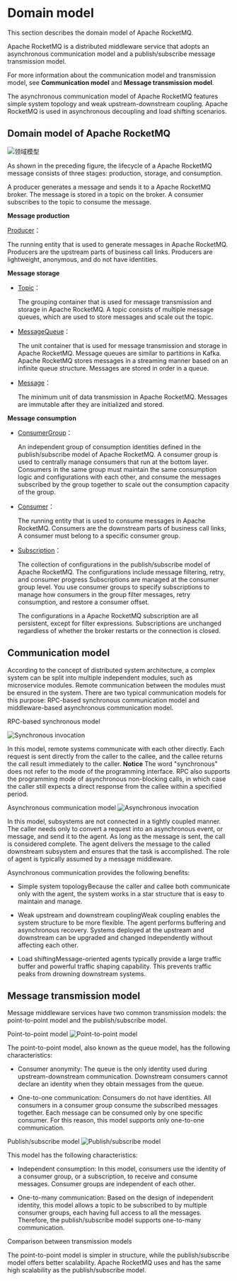 # Domain model

This section describes the domain model of Apache RocketMQ.

Apache RocketMQ is a distributed middleware service that adopts an asynchronous communication model and a publish/subscribe message transmission model.

For more information about the communication model and transmission model, see **Communication model** and **Message transmission model**.

The asynchronous communication model of Apache RocketMQ features simple system topology and weak upstream-downstream coupling. Apache RocketMQ is used in asynchronous decoupling and load shifting scenarios.

## Domain model of Apache RocketMQ

![领域模型](../picture/v5/mainarchi.png)

As shown in the preceding figure, the lifecycle of a Apache RocketMQ message consists of three stages: production, storage, and consumption.

A producer generates a message and sends it to a Apache RocketMQ broker. The message is stored in a topic on the broker. A consumer subscribes to the topic to consume the message.



**Message production**

[Producer](../03-domainModel/04producer.md)：

The running entity that is used to generate messages in Apache RocketMQ. Producers are the upstream parts of business call links. Producers are lightweight, anonymous, and do not have identities.

**Message storage**

* [Topic](../03-domainModel/02topic.md)：

  The grouping container that is used for message transmission and storage in Apache RocketMQ. A topic consists of multiple message queues, which are used to store messages and scale out the topic.

* [MessageQueue](../03-domainModel/03messagequeue.md)：

  The unit container that is used for message transmission and storage in Apache RocketMQ. Message queues are similar to partitions in Kafka. Apache RocketMQ stores messages in a streaming manner based on an infinite queue structure. Messages are stored in order in a queue.

* [Message](../03-domainModel/04message.md)：

  The minimum unit of data transmission in Apache RocketMQ. Messages are immutable after they are initialized and stored.




**Message consumption**

* [ConsumerGroup](../03-domainModel/07consumergroup.md)：

  An independent group of consumption identities defined in the publish/subscribe model of Apache RocketMQ. A consumer group is used to centrally manage consumers that run at the bottom layer. Consumers in the same group must maintain the same consumption logic and configurations with each other, and consume the messages subscribed by the group together to scale out the consumption capacity of the group.

* [Consumer](../03-domainModel/08consumer.md)：

  The running entity that is used to consume messages in Apache RocketMQ. Consumers are the downstream parts of business call links, A consumer must belong to a specific consumer group.

* [Subscription](../03-domainModel/09subscription.md)：

  The collection of configurations in the publish/subscribe model of Apache RocketMQ. The configurations include message filtering, retry, and consumer progress Subscriptions are managed at the consumer group level. You use consumer groups to specify subscriptions to manage how consumers in the group filter messages, retry consumption, and restore a consumer offset.

  The configurations in a Apache RocketMQ subscription are all persistent, except for filter expressions. Subscriptions are unchanged regardless of whether the broker restarts or the connection is closed.


## Communication model

According to the concept of distributed system architecture, a complex system can be split into multiple independent modules, such as microservice modules. Remote communication between the modules must be ensured in the system. There are two typical communication models for this purpose: RPC-based synchronous communication model and middleware-based asynchronous communication model.

RPC-based synchronous model

![Synchronous invocation](../picture/v5/syncarchi.png)

In this model, remote systems communicate with each other directly. Each request is sent directly from the caller to the callee, and the callee returns the call result immediately to the caller.
**Notice** The word "synchronous" does not refer to the mode of the programming interface. RPC also supports the programming mode of asynchronous non-blocking calls, in which case the caller still expects a direct response from the callee within a specified period.

Asynchronous communication model
![Asynchronous invocation](../picture/v5/asyncarchi.png)

In this model, subsystems are not connected in a tightly coupled manner. The caller needs only to convert a request into an asynchronous event, or message, and send it to the agent. As long as the message is sent, the call is considered complete. The agent delivers the message to the called downstream subsystem and ensures that the task is accomplished. The role of agent is typically assumed by a message middleware.

Asynchronous communication provides the following benefits:

* Simple system topologyBecause the caller and callee both communicate only with the agent, the system works in a star structure that is easy to maintain and manage.



* Weak upstream and downstream couplingWeak coupling enables the system structure to be more flexible. The agent performs buffering and asynchronous recovery. Systems deployed at the upstream and downstream can be upgraded and changed independently without affecting each other.



* Load shiftingMessage-oriented agents typically provide a large traffic buffer and powerful traffic shaping capability. This prevents traffic peaks from drowning downstream systems.



## Message transmission model

Message middleware services have two common transmission models: the point-to-point model and the publish/subscribe model.

Point-to-point model
![Point-to-point model](../picture/v5/p2pmode.png)

The point-to-point model, also known as the queue model, has the following characteristics:

* Consumer anonymity: The queue is the only identity used during upstream-downstream communication. Downstream consumers cannot declare an identity when they obtain messages from the queue.

* One-to-one communication: Consumers do not have identities. All consumers in a consumer group consume the subscribed messages together. Each message can be consumed only by one specific consumer. For this reason, this model supports only one-to-one communication.



Publish/subscribe model
![Publish/subscribe model](../picture/v5/pubsub.png)

This model has the following characteristics:

* Independent consumption: In this model, consumers use the identity of a consumer group, or a subscription, to receive and consume messages. Consumer groups are independent of each other.

* One-to-many communication: Based on the design of independent identity, this model allows a topic to be subscribed to by multiple consumer groups, each having full access to all the messages. Therefore, the publish/subscribe model supports one-to-many communication.




Comparison between transmission models

The point-to-point model is simpler in structure, while the publish/subscribe model offers better scalability. Apache RocketMQ uses and has the same high scalability as the publish/subscribe model.
